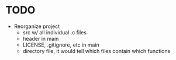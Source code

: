 # TODO

- Reorganize project
  - src w/ all individual .c files
  - header in main
  - LICENSE, .gitignore, etc in main
  - directory file, it would tell which files contain which functions
